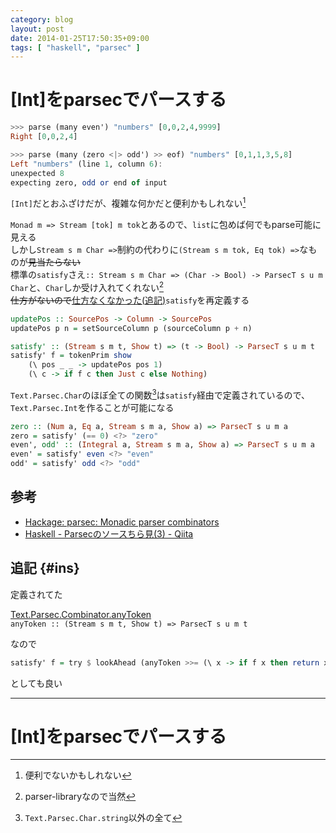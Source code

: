 ```yaml
---
category: blog
layout: post
date: 2014-01-25T17:50:35+09:00
tags: [ "haskell", "parsec" ]
---
```


# [Int]をparsecでパースする

``` haskell
>>> parse (many even') "numbers" [0,0,2,4,9999]
Right [0,0,2,4]

>>> parse (many (zero <|> odd') >> eof) "numbers" [0,1,1,3,5,8]
Left "numbers" (line 1, column 6):
unexpected 8
expecting zero, odd or end of input
```

`[Int]`だとおふざけだが、複雑な何かだと便利かもしれない[^1]


<!-- more -->

`Monad m => Stream [tok] m tok`とあるので、`list`に包めば何でもparse可能に見える  
しかし`Stream s m Char =>`制約の代わりに`(Stream s m tok, Eq tok) =>`なものが<del>見当たらない</del>  
標準の`satisfy`さえ`:: Stream s m Char => (Char -> Bool) -> ParsecT s u m Char`と、`Char`しか受け入れてくれない[^2]  
<del>仕方がないので</del><ins>仕方なくなかった([追記](#ins))</ins>`satisfy`を再定義する

``` haskell
updatePos :: SourcePos -> Column -> SourcePos
updatePos p n = setSourceColumn p (sourceColumn p + n)

satisfy' :: (Stream s m t, Show t) => (t -> Bool) -> ParsecT s u m t
satisfy' f = tokenPrim show
    (\ pos _ _ -> updatePos pos 1)
    (\ c -> if f c then Just c else Nothing)
```

`Text.Parsec.Char`のほぼ全ての関数[^3]は`satisfy`経由で定義されているので、  
`Text.Parsec.Int`を作ることが可能になる

``` haskell
zero :: (Num a, Eq a, Stream s m a, Show a) => ParsecT s u m a
zero = satisfy' (== 0) <?> "zero"
even', odd' :: (Integral a, Stream s m a, Show a) => ParsecT s u m a
even' = satisfy' even <?> "even"
odd' = satisfy' odd <?> "odd"
```

## 参考
-   [Hackage: parsec: Monadic parser combinators](http://hackage.haskell.org/package/parsec)
-   [Haskell - Parsecのソースちら見(3) - Qiita](http://qiita.com/hiratara/items/a451b04fb19bfcc7ff08)


## 追記 {#ins}
定義されてた

[Text.Parsec.Combinator.anyToken](http://hackage.haskell.org/package/parsec-3.1.5/docs/Text-Parsec-Combinator.html#v:anyToken)  
`anyToken :: (Stream s m t, Show t) => ParsecT s u m t`

なので

``` haskell
satisfy' f = try $ lookAhead (anyToken >>= (\ x -> if f x then return x else unexpected $ show x))
```
としても良い


---

# [Int]をparsecでパースする

[^1]: 便利でないかもしれない
[^2]: parser-libraryなので当然
[^3]: `Text.Parsec.Char.string`以外の全て
[^4]: 似たようなのはあった (追記参照)
